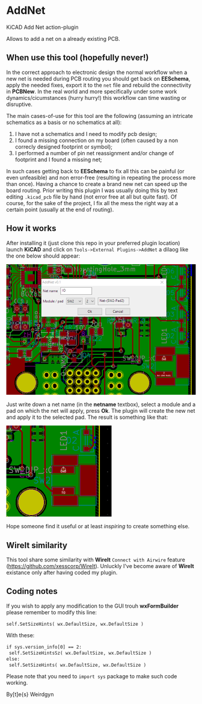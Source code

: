 # AddNet
KiCAD Add Net action-plugin

Allows to add a net on a already existing PCB.

## When use this tool (hopefully never!)

In the correct approach to electronic design the normal workflow when a new net is needed during PCB routing you should get back on __EESchema__, apply the needed fixes, export it to the ```net``` file and rebuild the connectivity in __PCBNew__.
In the real world and more specifically under some work dynamics/cicumstances (hurry hurry!) this workflow can time wasting or disruptive.

The main cases-of-use for this tool are the following (assuming an intricate schematics as a basis or no schematics at all):
1. I have not a schematics and I need to modify pcb design;
2. I found a missing connection on my board (often caused by a non correcly designed footprint or symbol);
3. I performed a number of pin net reassignment and/or change of footprint and I found a missing net;

In such cases getting back to __EESchema__ to fix all this can be painful (or even unfeasible) and non error-free (resulting in repeating the process more than once). Having a chance to create a brand new net can speed up the board routing. Prior writing this plugin I was usually doing this by text editing ```.kicad_pcb``` file by hand (not error free at all but quite fast).
Of course, for the sake of the project, I fix all the mess the right way at a certain point (usually at the end of routing).

## How it works

After installing it (just clone this repo in your preferred plugin location) launch __KiCAD__ and click on ```Tools->External Plugins->AddNet``` a dilaog like the one below should appear:

![AddNet dialog](pictures/addnet_dialog.PNG?raw=true "AddNet dialog")

Just write down a net name (in the __netname__ textbox), select a module and a pad on which the net will apply, press __Ok__.
The plugin will create the new net and apply it to the selected pad.
The result is something like that:

![Addnet result](pictures/addnet_result.PNG?raw=true "AddNet result")

Hope someone find it useful or at least *inspiring* to create something else.

## WireIt similarity
This tool share some similarity with __WireIt__ ```Connect with Airwire``` feature (https://github.com/xesscorp/WireIt). Unluckly I've become aware of __WireIt__ existance only after having coded my plugin.

## Coding notes
If you wish to apply any modification to the GUI trouh __wxFormBuilder__ please remember to modify this line:
```
self.SetSizeHints( wx.DefaultSize, wx.DefaultSize )
```
With these:
```
if sys.version_info[0] == 2:
 self.SetSizeHintsSz( wx.DefaultSize, wx.DefaultSize )
else:
 self.SetSizeHints( wx.DefaultSize, wx.DefaultSize )
```
Please note that you need to ```import sys``` package to make such code working. 
 

By[t]e{s}
 Weirdgyn
